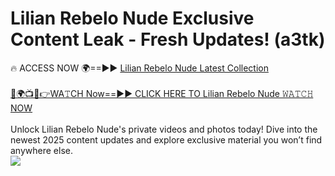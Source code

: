 # Lilian Rebelo Nude Exclusive Content Leak - Fresh Updates! (a3tk)

🔥 ACCESS NOW 🌍==►► <a href="https://tinyurl.com/2mz8nhtm" rel="nofollow">Lilian Rebelo Nude Latest Collection</a>
<br><br>
[🔴🌍📺📱👉WA𝚃CH Now==►► CLICK HERE TO Lilian Rebelo Nude 𝚆𝙰𝚃𝙲𝙷 NOW](https://tinyurl.com/2mz8nhtm)
<br><br>
Unlock Lilian Rebelo Nude's private videos and photos today! Dive into the newest 2025 content updates and explore exclusive material you won’t find anywhere else.
<br>
<a href="https://tinyurl.com/2mz8nhtm" rel="nofollow" data-target="animated-image.originalLink"><img src="https://camo.githubusercontent.com/8a4f000d20f83aca3bf7ec5f350d767afa0574a8a352519fd8cfa583a6f93a33/68747470733a2f2f692e696d6775722e636f6d2f644a486b345a712e676966" data-canonical-src="https://i.imgur.com/dJHk4Zq.gif" style="max-width: 100%; display: inline-block;" data-target="animated-image.originalImage"></a>
<br>
